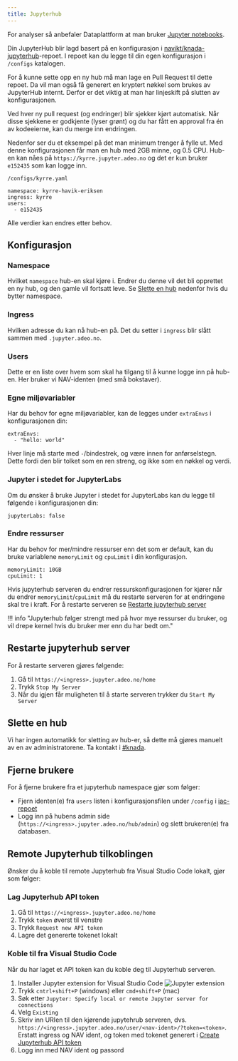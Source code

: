 ```yaml
---
title: Jupyterhub
---
```


For analyser så anbefaler Dataplattform at man bruker [Jupyter notebooks](https://jupyter.org/).

Din JupyterHub blir lagd basert på en konfigurasjon i [navikt/knada-jupyterhub](https://github.com/navikt/knada-jupyterhub)-repoet.
I repoet kan du legge til din egen konfigurasjon i `/configs` katalogen. 

For å kunne sette opp en ny hub må man lage en Pull Request til dette repoet.
Da vil man også få generert en kryptert nøkkel som brukes av JupyterHub internt.
Derfor er det viktig at man har linjeskift på slutten av konfigurasjonen.

Ved hver ny pull request (og endringer) blir sjekker kjørt automatisk.
Når disse sjekkene er godkjente (lyser grønt) og du har fått en approval fra én av kodeeierne, kan du merge inn endringen.

Nedenfor ser du et eksempel på det man minimum trenger å fylle ut.
Med denne konfigurasjonen får man en hub med 2GB minne, og 0.5 CPU.
Hub-en kan nåes på `https://kyrre.jupyter.adeo.no` og det er kun bruker `e152435` som kan logge inn.

`/configs/kyrre.yaml`
```
namespace: kyrre-havik-eriksen
ingress: kyrre
users:
  - e152435
```

Alle verdier kan endres etter behov.

## Konfigurasjon

### Namespace
Hvilket `namespace` hub-en skal kjøre i.
Endrer du denne vil det bli opprettet en ny hub, og den gamle vil fortsatt leve.
Se [Slette en hub](#slette-en-hub) nedenfor hvis du bytter namespace.

### Ingress
Hvilken adresse du kan nå hub-en på.
Det du setter i `ingress` blir slått sammen med `.jupyter.adeo.no`.

### Users
Dette er en liste over hvem som skal ha tilgang til å kunne logge inn på hub-en.
Her bruker vi NAV-identen (med små bokstaver).

### Egne miljøvariabler
Har du behov for egne miljøvariabler, kan de legges under `extraEnvs` i konfigurasjonen din:
```
extraEnvs:
  - "hello: world"
```

Hver linje må starte med `-`/bindestrek, og være innen for anførselstegn.
Dette fordi den blir tolket som en ren streng, og ikke som en nøkkel og verdi.

### Jupyter i stedet for JupyterLabs
Om du ønsker å bruke Jupyter i stedet for JupyterLabs kan du legge til følgende i konfigurasjonen din:
```
jupyterLabs: false
```

### Endre ressurser
Har du behov for mer/mindre ressurser enn det som er default, kan du bruke variablene `memoryLimit` og `cpuLimit` i din konfigurasjon.

```
memoryLimit: 10GB
cpuLimit: 1
```

Hvis jupyterhub serveren du endrer ressurskonfigurasjonen for kjører når du endrer `memoryLimit`/`cpuLimit` må du restarte serveren 
for at endringene skal tre i kraft. For å restarte serveren se [Restarte jupyterhub server](#restarte-jupyterhub-server)

!!! info "Jupyterhub følger strengt med på hvor mye ressurser du bruker, og vil drepe kernel hvis du bruker mer enn du har bedt om."


## Restarte jupyterhub server
For å restarte serveren gjøres følgende:

1. Gå til `https://<ingress>.jupyter.adeo.no/home`
2. Trykk `Stop My Server`
3. Når du igjen får muligheten til å starte serveren trykker du `Start My Server`

## Slette en hub
Vi har ingen automatikk for sletting av hub-er, så dette må gjøres manuelt av en av administratorene.
Ta kontakt i [#knada](https://nav-it.slack.com/archives/CGRMQHT50).

## Fjerne brukere
For å fjerne brukere fra et jupyterhub namespace gjør som følger:

- Fjern identen(e) fra `users` listen i konfigurasjonsfilen under `/config` i [iac-repoet](https://github.com/navikt/knada-jupyterhub)
- Logg inn på hubens admin side (`https://<ingress>.jupyter.adeo.no/hub/admin`) og slett brukeren(e) fra databasen.

## Remote Jupyterhub tilkoblingen
Ønsker du å koble til remote Jupyterhub fra Visual Studio Code lokalt, gjør som følger:

### Lag Jupyterhub API token
1. Gå til `https://<ingress>.jupyter.adeo.no/home`
2. Trykk `token` øverst til venstre
3. Trykk `Request new API token`
4. Lagre det genererte tokenet lokalt

### Koble til fra Visual Studio Code
Når du har laget et API token kan du koble deg til Jupyterhub serveren.

1. Installer Jupyter extension for Visual Studio Code
![Jupyter extension](/img/jupyter-extension.png)
2. Trykk `cntrl+shift+P` (windows) eller `cmd+shift+P` (mac)
3. Søk etter `Jupyter: Specify local or remote Jupyter server for connections`
4. Velg `Existing`
5. Skriv inn URIen til den kjørende jupytehrub serveren, 
dvs. `https://<ingress>.jupyter.adeo.no/user/<nav-ident>/?token=<token>`. Erstatt ingress og NAV ident, og token med 
tokenet generert i [Create Jupyterhub API token](#create-jupyterhub-api-token)
6. Logg inn med NAV ident og passord
